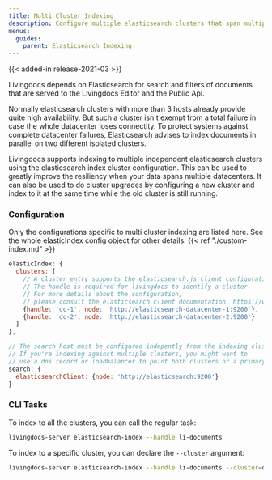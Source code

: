 ```yaml
---
title: Multi Cluster Indexing
description: Configure multiple elasticsearch clusters that span multiple datacenters for higher resiliency.
menus:
  guides:
    parent: Elasticsearch Indexing
---
```


{{< added-in release-2021-03 >}}

Livingdocs depends on Elasticsearch for search and filters of documents that are served to the Livingdocs Editor and the Public Api.

Normally elasticsearch clusters with more than 3 hosts already provide quite high availability. But such a cluster isn't exempt from a total failure in case the whole datacenter loses connectity. To protect systems against complete datacenter failures, Elasticsearch advises to index documents in parallel on two different isolated clusters.

Livingdocs supports indexing to multiple independent elasticsearch clusters using the elasticsearch index cluster configuration.
This can be used to greatly improve the resiliency when your data spans multiple datacenters.
It can also be used to do cluster upgrades by configuring a new cluster and index to it at the same time while the old cluster is still running.

### Configuration

Only the configurations specific to multi cluster indexing are listed here.
See the whole elasticIndex config object for other details: {{< ref "./custom-index.md" >}}

```js
elasticIndex: {
  clusters: [
    // A cluster entry supports the elasticsearch.js client configuration object.
    // The handle is required for livingdocs to identify a cluster.
    // For more details about the configuration,
    // please consult the elasticsearch client documentation. https://www.elastic.co/guide/en/elasticsearch/client/javascript-api/current/basic-config.html
    {handle: 'dc-1', node: 'http://elasticsearch-datacenter-1:9200'},
    {handle: 'dc-2', node: 'http://elasticsearch-datacenter-2:9200'}
  ]
},

// The search host must be configured indepently from the indexing clusters.
// If you're indexing against multiple clusters, you might want to
// use a dns record or loadbalancer to point both clusters or a primary one with fallback.
search: {
  elasticsearchClient: {node: 'http://elasticsearch:9200'}
}
```

### CLI Tasks

To index to all the clusters, you can call the regular task:
```sh
livingdocs-server elasticsearch-index --handle li-documents
```

To index to a specific cluster, you can declare the `--cluster` argument:
```sh
livingdocs-server elasticsearch-index --handle li-documents --cluster=dc-1
```
